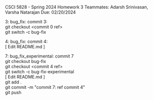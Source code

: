 CSCI 5828 - Spring 2024
Homework 3
Teammates: Adarsh Srinivasan, Varsha Natarajan
Due: 02/20/2024
   
3: bug_fix: commit 3:     
git checkout <commit 0 ref>     
git switch -c bug-fix      

4: bug_fix: commit 4:       
[ Edit README.md ]   

7: bug_fix_experimental: commit 7    
git checkout bug-fix  
git checkout <commit 4 ref>   
git switch -c bug-fix-experimental   
[ Edit README.md ]   
git add .   
git commit -m "commit 7: ref commit 4"   
git push   
